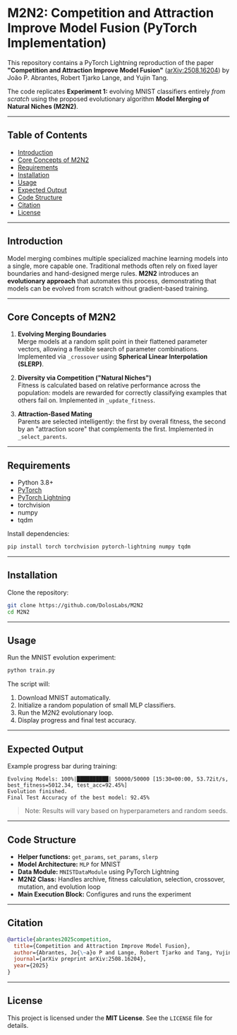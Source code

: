 # M2N2: Competition and Attraction Improve Model Fusion (PyTorch Implementation)

This repository contains a PyTorch Lightning reproduction of the paper **"Competition and Attraction Improve Model Fusion"** ([arXiv:2508.16204](https://arxiv.org/abs/2508.16204)) by João P. Abrantes, Robert Tjarko Lange, and Yujin Tang.

The code replicates **Experiment 1:** evolving MNIST classifiers entirely *from scratch* using the proposed evolutionary algorithm **Model Merging of Natural Niches (M2N2)**.

---

## Table of Contents

- [Introduction](#introduction)  
- [Core Concepts of M2N2](#core-concepts-of-m2n2)  
- [Requirements](#requirements)  
- [Installation](#installation)  
- [Usage](#usage)  
- [Expected Output](#expected-output)  
- [Code Structure](#code-structure)  
- [Citation](#citation)  
- [License](#license)

---

## Introduction

Model merging combines multiple specialized machine learning models into a single, more capable one. Traditional methods often rely on fixed layer boundaries and hand-designed merge rules. **M2N2** introduces an **evolutionary approach** that automates this process, demonstrating that models can be evolved from scratch without gradient-based training.

---

## Core Concepts of M2N2

1. **Evolving Merging Boundaries**  
   Merge models at a random split point in their flattened parameter vectors, allowing a flexible search of parameter combinations. Implemented via `_crossover` using **Spherical Linear Interpolation (SLERP)**.

2. **Diversity via Competition ("Natural Niches")**  
   Fitness is calculated based on relative performance across the population: models are rewarded for correctly classifying examples that others fail on. Implemented in `_update_fitness`.

3. **Attraction-Based Mating**  
   Parents are selected intelligently: the first by overall fitness, the second by an "attraction score" that complements the first. Implemented in `_select_parents`.

---

## Requirements

- Python 3.8+  
- [PyTorch](https://pytorch.org/)  
- [PyTorch Lightning](https://www.pytorchlightning.ai/)  
- torchvision  
- numpy  
- tqdm  

Install dependencies:

```bash
pip install torch torchvision pytorch-lightning numpy tqdm
```

---

## Installation

Clone the repository:

```bash
git clone https://github.com/DolosLabs/M2N2
cd M2N2
```

---

## Usage

Run the MNIST evolution experiment:

```bash
python train.py
```

The script will:

1. Download MNIST automatically.  
2. Initialize a random population of small MLP classifiers.  
3. Run the M2N2 evolutionary loop.  
4. Display progress and final test accuracy.

---

## Expected Output

Example progress bar during training:

```
Evolving Models: 100%|██████████| 50000/50000 [15:30<00:00, 53.72it/s, best_fitness=5012.34, test_acc=92.45%]
Evolution finished.
Final Test Accuracy of the best model: 92.45%
```

> Note: Results will vary based on hyperparameters and random seeds.

---

## Code Structure

- **Helper functions:** `get_params`, `set_params`, `slerp`  
- **Model Architecture:** `MLP` for MNIST  
- **Data Module:** `MNISTDataModule` using PyTorch Lightning  
- **M2N2 Class:** Handles archive, fitness calculation, selection, crossover, mutation, and evolution loop  
- **Main Execution Block:** Configures and runs the experiment

---

## Citation

```bibtex
@article{abrantes2025competition,
  title={Competition and Attraction Improve Model Fusion},
  author={Abrantes, Jo{\~a}o P and Lange, Robert Tjarko and Tang, Yujin},
  journal={arXiv preprint arXiv:2508.16204},
  year={2025}
}
```

---

## License

This project is licensed under the **MIT License**. See the `LICENSE` file for details.

